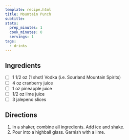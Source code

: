 ```yaml
---
template: recipe.html
title: Mountain Punch
subtitle:
stats:
  prep_minutes: 1
  cook_minutes: 0
  servings: 1
tags:
  - drinks
---
```


## Ingredients
<div class="recipe-ingredients" markdown>

- [ ] 1 1/2 oz (1 shot) Vodka (i.e. Sourland Mountain Spirits)
- [ ] 4 oz cranberry juice
- [ ] 1 oz pineapple juice
- [ ] 1/2 oz lime juice
- [ ] 3 jalepeno slices

</div>

## Directions
<div class="recipe-directions" markdown>

1. In a shaker, combine all ingredients. Add ice and shake.
2. Pour into a highball glass. Garnish with a lime.

</div>
